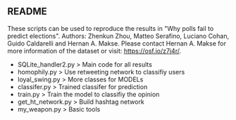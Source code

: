 ##  README
These scripts can be used to reproduce the results in "Why polls fail to predict elections". Authors: Zhenkun Zhou, Matteo Serafino, Luciano Cohan, Guido Caldarelli and Hernan A. Makse. Please contact Hernan A. Makse for more information of the dataset or visit: https://osf.io/z7j4r/. 
* SQLite_handler2.py > Main code for all results
* homophily.py > Use retweeting network to classifiy users
* loyal_swing.py > More classes for MODELs
* classifer.py > Trained classifer for prediction
* train.py > Train the model to classifiy the opinion
* get_ht_network.py > Build hashtag network
* my_weapon.py > Basic tools
